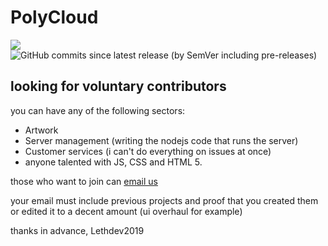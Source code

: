# PolyCloud
![](https://img.shields.io/website?down_color=red&down_message=Offline&style=flat&up_color=green&up_message=Online&url=https%3A%2F%2Fpolycloud.herokuapp.com) ![GitHub commits since latest release (by SemVer including pre-releases)](https://img.shields.io/github/commits-since/Poly-Development/PolyCloud/latest?color=dark%20green&include_prereleases&sort=semver&style=flat)
## looking for voluntary contributors
you can have any of the following sectors:
* Artwork
* Server management (writing the nodejs code that runs the server)
* Customer services (i can't do everything on issues at once)
* anyone talented with JS, CSS and HTML 5.

those who want to join can [email us](mailto:poly.development@outlook.com)

your email must include previous projects and proof that you created them or edited it to a decent amount (ui overhaul for example)

thanks in advance,
Lethdev2019

